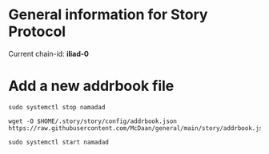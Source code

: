 # General information for Story Protocol

Current chain-id: **iliad-0**

# Add a new addrbook file

```
sudo systemctl stop namadad

wget -O $HOME/.story/story/config/addrbook.json https://raw.githubusercontent.com/McDaan/general/main/story/addrbook.json

sudo systemctl start namadad
```

